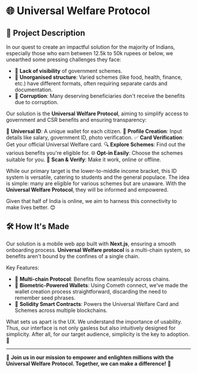 # 🌐 Universal Welfare Protocol

## 🎯 Project Description

In our quest to create an impactful solution for the majority of Indians, especially those who earn between 12.5k to 50k rupees or below, we unearthed some pressing challenges they face:

- 🚫 **Lack of visibility** of government schemes.
- 📑 **Unorganised structure**: Varied schemes (like food, health, finance, etc.) have different formats, often requiring separate cards and documentation.
- 💸 **Corruption**: Many deserving beneficiaries don't receive the benefits due to corruption.

Our solution is the **Universal Welfare Protocol**, aiming to simplify access to government and CSR benefits and ensuring transparency:

🔑 **Universal ID**: A unique wallet for each citizen.
📜 **Profile Creation**: Input details like salary, government ID, photo verification.
✅ **Card Verification**: Get your official Universal Welfare card.
🔍 **Explore Schemes**: Find out the various benefits you're eligible for.
🌐 **Opt-in Easily**: Choose the schemes suitable for you.
📲 **Scan & Verify**: Make it work, online or offline.

While our primary target is the lower-to-middle income bracket, this ID system is versatile, catering to students and the general populace. The idea is simple: many are eligible for various schemes but are unaware. With the **Universal Welfare Protocol**, they will be informed and empowered.

Given that half of India is online, we aim to harness this connectivity to make lives better. 😊

## 🛠️ How It's Made

Our solution is a mobile web app built with **Next.js**, ensuring a smooth onboarding process. **Universal Welfare protocol** is a multi-chain system, so benefits aren't bound by the confines of a single chain.

Key Features:

- 🌌 **Multi-chain Protocol**: Benefits flow seamlessly across chains.
- 🔐 **Biometric-Powered Wallets**: Using Cometh connect, we've made the wallet creation process straightforward, discarding the need to remember seed phrases.
- 📝 **Solidity Smart Contracts**: Powers the Universal Welfare Card and Schemes across multiple blockchains.

What sets us apart is the UX. We understand the importance of usability. Thus, our interface is not only gasless but also intuitively designed for simplicity. After all, for our target audience, simplicity is the key to adoption. 🚀

---

📢 **Join us in our mission to empower and enlighten millions with the Universal Welfare Protocol. Together, we can make a difference!** 🌟
